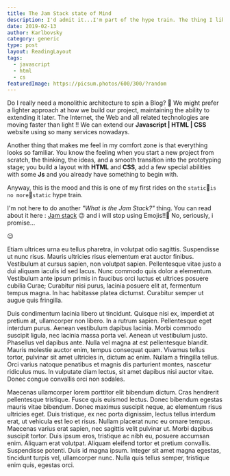 ```yaml
---
title: The Jam Stack state of Mind
description: I'd admit it...I'm part of the hype train. The thing I like the most of this architecture is the fact that everything feels more familiar while I'm working.
date: 2019-02-13
author: Karlbovsky
category: generic
type: post
layout: ReadingLayout
tags:
  - javascript
  - html
  - cs
featuredImage: https://picsum.photos/600/300/?random
---
```


Do I really need a monolithic architecture to spin a Blog? :unicorn: We might prefer a lighter approach at how we build our project, maintaining the ability to extending it later.
The Internet, the Web and all related technologies are moving faster than light !! We can extend our **Javascript | HTML | CSS** website using so many services nowadays.

Another thing that makes me feel in my comfort zone is that everything looks so familiar.
You know the feeling when you start a new project from scratch, the thinking, the ideas, and a smooth transition into the prototyping stage; you build a layout with **HTML** and **CSS**, add a few special abilities with some **Js** and you already have something to begin with.

Anyway, this is the mood and this is one of my first rides on the `static`:train:`is no more`:train:`static` hype train.

I'm not here to do another _"What is the Jam Stack?"_ thing.
You can read about it here : [Jam stack](https://jamstack.org/) :wink: and i will stop using Emojis!!:100: No, seriously, i promise...

:wink:

Etiam ultrices urna eu tellus pharetra, in volutpat odio sagittis. Suspendisse ut nunc risus. Mauris ultricies risus elementum erat auctor finibus. Vestibulum at cursus sapien, non volutpat sapien. Pellentesque vitae justo a dui aliquam iaculis id sed lacus. Nunc commodo quis dolor a elementum. Vestibulum ante ipsum primis in faucibus orci luctus et ultrices posuere cubilia Curae; Curabitur nisi purus, lacinia posuere elit at, fermentum tempus magna. In hac habitasse platea dictumst. Curabitur semper ut augue quis fringilla.

Duis condimentum lacinia libero ut tincidunt. Quisque nisi ex, imperdiet at pretium at, ullamcorper non libero. In a rutrum sapien. Pellentesque eget interdum purus. Aenean vestibulum dapibus lacinia. Morbi commodo suscipit ligula, nec lacinia massa porta vel. Aenean ut vestibulum justo. Phasellus vel dapibus ante. Nulla vel magna at est pellentesque blandit. Mauris molestie auctor enim, tempus consequat quam. Vivamus tellus tortor, pulvinar sit amet ultricies in, dictum ac enim. Nullam a fringilla tellus. Orci varius natoque penatibus et magnis dis parturient montes, nascetur ridiculus mus. In vulputate diam lectus, sit amet dapibus nisi auctor vitae. Donec congue convallis orci non sodales.

Maecenas ullamcorper lorem porttitor elit bibendum dictum. Cras hendrerit pellentesque tristique. Fusce quis euismod lectus. Donec bibendum egestas mauris vitae bibendum. Donec maximus suscipit neque, ac elementum risus ultricies eget. Duis tristique, ex nec porta dignissim, lectus tellus interdum erat, ut vehicula est leo et risus. Nullam placerat nunc eu ornare tempus. Maecenas varius erat sapien, nec sagittis velit pulvinar ut. Morbi dapibus suscipit tortor. Duis ipsum eros, tristique ac nibh eu, posuere accumsan enim. Aliquam erat volutpat. Aliquam eleifend tortor et pretium convallis. Suspendisse potenti. Duis id magna ipsum. Integer sit amet magna egestas, tincidunt turpis vel, ullamcorper nunc. Nulla quis tellus semper, tristique enim quis, egestas orci.
